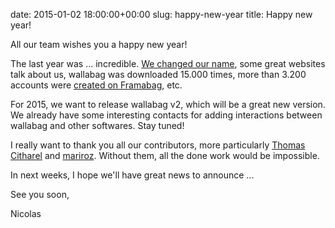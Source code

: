 date: 2015-01-02 18:00:00+00:00
slug: happy-new-year
title: Happy new year!

All our team wishes you a happy new year!

The last year was ... incredible. [We changed our name](https://www.wallabag.org/blog/2014/01/27/lets-go), some great websites talk about us, wallabag was downloaded 15.000 times, more than 3.200 accounts were [created on Framabag](https://www.framabag.org), etc.

For 2015, we want to release wallabag v2, which will be a great new version. We already have some interesting contacts for adding interactions between wallabag and other softwares. Stay tuned!

I really want to thank you all our contributors, more particularly [Thomas Citharel](https://github.com/tcitworld) and [mariroz](https://github.com/mariroz). Without them, all the done work would be impossible.

In next weeks, I hope we'll have great news to announce ...

See you soon,

Nicolas